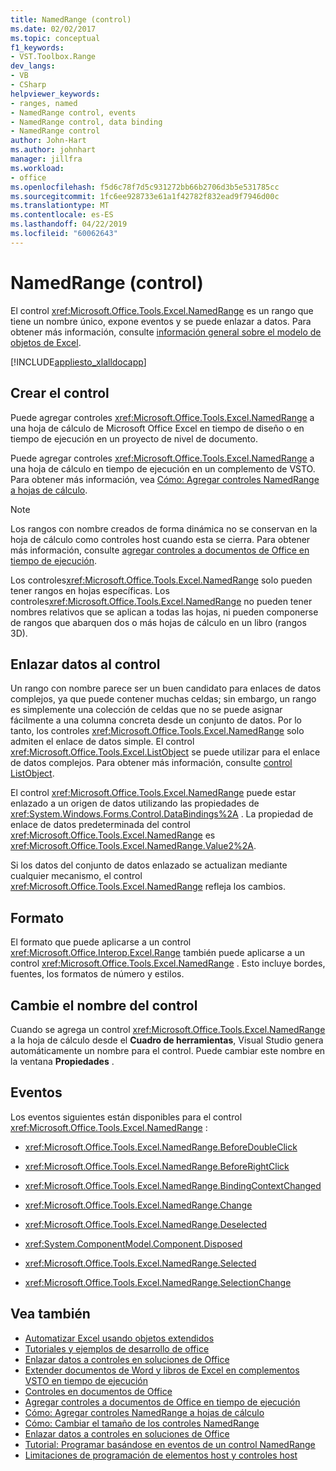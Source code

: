 ```yaml
---
title: NamedRange (control)
ms.date: 02/02/2017
ms.topic: conceptual
f1_keywords:
- VST.Toolbox.Range
dev_langs:
- VB
- CSharp
helpviewer_keywords:
- ranges, named
- NamedRange control, events
- NamedRange control, data binding
- NamedRange control
author: John-Hart
ms.author: johnhart
manager: jillfra
ms.workload:
- office
ms.openlocfilehash: f5d6c78f7d5c931272bb66b2706d3b5e531785cc
ms.sourcegitcommit: 1fc6ee928733e61a1f42782f832ead9f7946d00c
ms.translationtype: MT
ms.contentlocale: es-ES
ms.lasthandoff: 04/22/2019
ms.locfileid: "60062643"
---
```

# <a name="namedrange-control"></a>NamedRange (control)
  El control <xref:Microsoft.Office.Tools.Excel.NamedRange> es un rango que tiene un nombre único, expone eventos y se puede enlazar a datos. Para obtener más información, consulte [información general sobre el modelo de objetos de Excel](../vsto/excel-object-model-overview.md).

 [!INCLUDE[appliesto_xlalldocapp](../vsto/includes/appliesto-xlalldocapp-md.md)]

## <a name="create-the-control"></a>Crear el control
 Puede agregar controles <xref:Microsoft.Office.Tools.Excel.NamedRange> a una hoja de cálculo de Microsoft Office Excel en tiempo de diseño o en tiempo de ejecución en un proyecto de nivel de documento.

 Puede agregar controles <xref:Microsoft.Office.Tools.Excel.NamedRange> a una hoja de cálculo en tiempo de ejecución en un complemento de VSTO. Para obtener más información, vea [Cómo: Agregar controles NamedRange a hojas de cálculo](../vsto/how-to-add-namedrange-controls-to-worksheets.md).

> [!NOTE]
>  Los rangos con nombre creados de forma dinámica no se conservan en la hoja de cálculo como controles host cuando esta se cierra. Para obtener más información, consulte [agregar controles a documentos de Office en tiempo de ejecución](../vsto/adding-controls-to-office-documents-at-run-time.md).

 Los controles<xref:Microsoft.Office.Tools.Excel.NamedRange> solo pueden tener rangos en hojas específicas. Los controles<xref:Microsoft.Office.Tools.Excel.NamedRange> no pueden tener nombres relativos que se aplican a todas las hojas, ni pueden componerse de rangos que abarquen dos o más hojas de cálculo en un libro (rangos 3D).

## <a name="bind-data-to-the-control"></a>Enlazar datos al control
 Un rango con nombre parece ser un buen candidato para enlaces de datos complejos, ya que puede contener muchas celdas; sin embargo, un rango es simplemente una colección de celdas que no se puede asignar fácilmente a una columna concreta desde un conjunto de datos. Por lo tanto, los controles <xref:Microsoft.Office.Tools.Excel.NamedRange> solo admiten el enlace de datos simple. El control <xref:Microsoft.Office.Tools.Excel.ListObject> se puede utilizar para el enlace de datos complejos. Para obtener más información, consulte [control ListObject](../vsto/listobject-control.md).

 El control <xref:Microsoft.Office.Tools.Excel.NamedRange> puede estar enlazado a un origen de datos utilizando las propiedades de <xref:System.Windows.Forms.Control.DataBindings%2A> . La propiedad de enlace de datos predeterminada del control <xref:Microsoft.Office.Tools.Excel.NamedRange> es <xref:Microsoft.Office.Tools.Excel.NamedRange.Value2%2A>.

 Si los datos del conjunto de datos enlazado se actualizan mediante cualquier mecanismo, el control <xref:Microsoft.Office.Tools.Excel.NamedRange> refleja los cambios.

## <a name="formatting"></a>Formato
 El formato que puede aplicarse a un control <xref:Microsoft.Office.Interop.Excel.Range> también puede aplicarse a un control <xref:Microsoft.Office.Tools.Excel.NamedRange> . Esto incluye bordes, fuentes, los formatos de número y estilos.

## <a name="rename-the-control"></a>Cambie el nombre del control
 Cuando se agrega un control <xref:Microsoft.Office.Tools.Excel.NamedRange> a la hoja de cálculo desde el **Cuadro de herramientas**, Visual Studio genera automáticamente un nombre para el control. Puede cambiar este nombre en la ventana **Propiedades** .

## <a name="events"></a>Eventos
 Los eventos siguientes están disponibles para el control <xref:Microsoft.Office.Tools.Excel.NamedRange> :

- <xref:Microsoft.Office.Tools.Excel.NamedRange.BeforeDoubleClick>

- <xref:Microsoft.Office.Tools.Excel.NamedRange.BeforeRightClick>

- <xref:Microsoft.Office.Tools.Excel.NamedRange.BindingContextChanged>

- <xref:Microsoft.Office.Tools.Excel.NamedRange.Change>

- <xref:Microsoft.Office.Tools.Excel.NamedRange.Deselected>

- <xref:System.ComponentModel.Component.Disposed>

- <xref:Microsoft.Office.Tools.Excel.NamedRange.Selected>

- <xref:Microsoft.Office.Tools.Excel.NamedRange.SelectionChange>

## <a name="see-also"></a>Vea también
- [Automatizar Excel usando objetos extendidos](../vsto/automating-excel-by-using-extended-objects.md)
- [Tutoriales y ejemplos de desarrollo de office](../vsto/office-development-samples-and-walkthroughs.md)
- [Enlazar datos a controles en soluciones de Office](../vsto/binding-data-to-controls-in-office-solutions.md)
- [Extender documentos de Word y libros de Excel en complementos VSTO en tiempo de ejecución](../vsto/extending-word-documents-and-excel-workbooks-in-vsto-add-ins-at-run-time.md)
- [Controles en documentos de Office](../vsto/controls-on-office-documents.md)
- [Agregar controles a documentos de Office en tiempo de ejecución](../vsto/adding-controls-to-office-documents-at-run-time.md)
- [Cómo: Agregar controles NamedRange a hojas de cálculo](../vsto/how-to-add-namedrange-controls-to-worksheets.md)
- [Cómo: Cambiar el tamaño de los controles NamedRange](../vsto/how-to-resize-namedrange-controls.md)
- [Enlazar datos a controles en soluciones de Office](../vsto/binding-data-to-controls-in-office-solutions.md)
- [Tutorial: Programar basándose en eventos de un control NamedRange](../vsto/walkthrough-programming-against-events-of-a-namedrange-control.md)
- [Limitaciones de programación de elementos host y controles host](../vsto/programmatic-limitations-of-host-items-and-host-controls.md)
